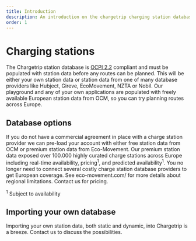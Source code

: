 ```yaml
---
title: Introduction
description: An introduction on the chargetrip charging station databases and station queries
order: 1
---
```


# Charging stations
The Chargetrip station database is [OCPI 2.2](https://github.com/ocpi/ocpi/releases/download/2.2/OCPI-2.2.pdf) compliant and must be populated with station data before any routes can be planned. This will be either your own station data or station data from one of many database providers like Hubject, Gireve, EcoMovement, NZTA or Nobil. Our playground and any of your own applications are populated with freely available European station data from OCM, so you can try planning routes across Europe.

## Database options
If you do not have a commercial agreement in place with a charge station provider we can pre-load your account with either free station data from OCM or premium station data from Eco-Movement. Our premium station data exposed over 100.000 highly curated charge stations across Europe including real-time availability, pricing<sup>1</sup>, and predicted availability<sup>1</sup>. You no longer need to connect several costly charge station database providers to get European coverage. See eco-movement.com/ for more details about regional limitations. <cta action='smallchat'>Contact us</cta> for pricing.

<sup>1</sup> Subject to availability

## Importing your own database
Importing your own station data, both static and dynamic, into Chargetrip is a breeze. <cta action='smallchat'>Contact us</cta> to discuss the possibilities. 

<examples title="Clone an example">
    <!-- Stations -->
    <example 
        href="https://chargetrip.github.io/examples/stations/" 
        img="stations-example.png" 
        title="Query stations" 
        description="Query the 20 closest stations and show them on a map." 
        category="Stations">
    </example>
    <example 
        href="https://chargetrip.github.io/examples/station-info/" 
        img="stations-info-example.png" 
        title="Query specific station" 
        description="Query and parse a complete set of station data" 
        category="Stations">
    </example>
    <example 
        href="https://chargetrip.github.io/examples/stations-along-route/" 
        img="alternative-stations-example.png" 
        title="Stations along the route" 
        description="Query and display alternative stations along a route" 
        category="Stations">
    </example>
</examples>
